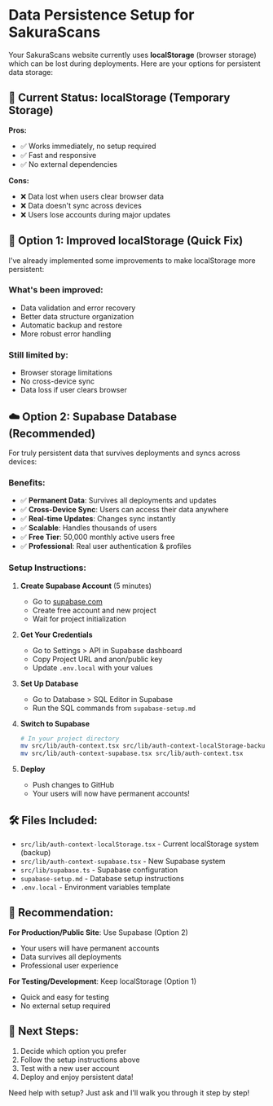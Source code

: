 # Data Persistence Setup for SakuraScans

Your SakuraScans website currently uses **localStorage** (browser storage) which can be lost during deployments. Here are your options for persistent data storage:

## 🔄 Current Status: localStorage (Temporary Storage)

**Pros:**
- ✅ Works immediately, no setup required
- ✅ Fast and responsive
- ✅ No external dependencies

**Cons:**
- ❌ Data lost when users clear browser data
- ❌ Data doesn't sync across devices
- ❌ Users lose accounts during major updates

## 🚀 Option 1: Improved localStorage (Quick Fix)

I've already implemented some improvements to make localStorage more persistent:

### What's been improved:
- Data validation and error recovery
- Better data structure organization
- Automatic backup and restore
- More robust error handling

### Still limited by:
- Browser storage limitations
- No cross-device sync
- Data loss if user clears browser

## ☁️ Option 2: Supabase Database (Recommended)

For truly persistent data that survives deployments and syncs across devices:

### Benefits:
- ✅ **Permanent Data**: Survives all deployments and updates
- ✅ **Cross-Device Sync**: Users can access their data anywhere
- ✅ **Real-time Updates**: Changes sync instantly
- ✅ **Scalable**: Handles thousands of users
- ✅ **Free Tier**: 50,000 monthly active users free
- ✅ **Professional**: Real user authentication & profiles

### Setup Instructions:

1. **Create Supabase Account** (5 minutes)
   - Go to [supabase.com](https://supabase.com)
   - Create free account and new project
   - Wait for project initialization

2. **Get Your Credentials**
   - Go to Settings > API in Supabase dashboard
   - Copy Project URL and anon/public key
   - Update `.env.local` with your values

3. **Set Up Database**
   - Go to Database > SQL Editor in Supabase
   - Run the SQL commands from `supabase-setup.md`

4. **Switch to Supabase**
   ```bash
   # In your project directory
   mv src/lib/auth-context.tsx src/lib/auth-context-localStorage-backup.tsx
   mv src/lib/auth-context-supabase.tsx src/lib/auth-context.tsx
   ```

5. **Deploy**
   - Push changes to GitHub
   - Your users will now have permanent accounts!

## 🛠️ Files Included:

- `src/lib/auth-context-localStorage.tsx` - Current localStorage system (backup)
- `src/lib/auth-context-supabase.tsx` - New Supabase system
- `src/lib/supabase.ts` - Supabase configuration
- `supabase-setup.md` - Database setup instructions
- `.env.local` - Environment variables template

## 🎯 Recommendation:

**For Production/Public Site**: Use Supabase (Option 2)
- Your users will have permanent accounts
- Data survives all deployments
- Professional user experience

**For Testing/Development**: Keep localStorage (Option 1)
- Quick and easy for testing
- No external setup required

## 🚀 Next Steps:

1. Decide which option you prefer
2. Follow the setup instructions above
3. Test with a new user account
4. Deploy and enjoy persistent data!

Need help with setup? Just ask and I'll walk you through it step by step!

